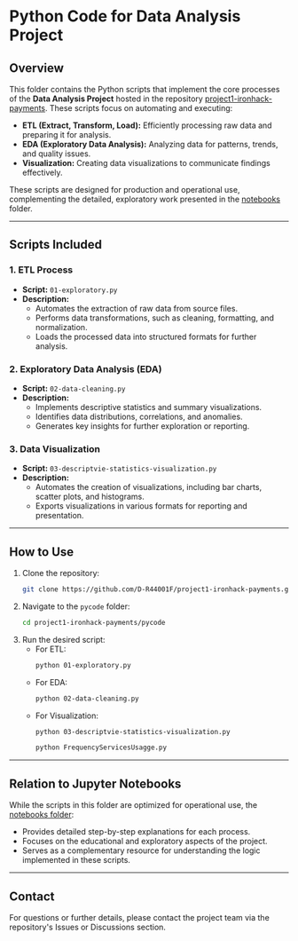 # Python Code for Data Analysis Project

## Overview

This folder contains the Python scripts that implement the core processes of the **Data Analysis Project** hosted in the repository [project1-ironhack-payments](https://github.com/D-R44001F/project1-ironhack-payments). These scripts focus on automating and executing:

- **ETL (Extract, Transform, Load):** Efficiently processing raw data and preparing it for analysis.
- **EDA (Exploratory Data Analysis):** Analyzing data for patterns, trends, and quality issues.
- **Visualization:** Creating data visualizations to communicate findings effectively.

These scripts are designed for production and operational use, complementing the detailed, exploratory work presented in the [notebooks](https://github.com/D-R44001F/project1-ironhack-payments/tree/main/notebooks) folder.

---

## Scripts Included

### 1. **ETL Process**

- **Script:** `01-exploratory.py`
- **Description:**
  - Automates the extraction of raw data from source files.
  - Performs data transformations, such as cleaning, formatting, and normalization.
  - Loads the processed data into structured formats for further analysis.

### 2. **Exploratory Data Analysis (EDA)**

- **Script:** `02-data-cleaning.py`
- **Description:**
  - Implements descriptive statistics and summary visualizations.
  - Identifies data distributions, correlations, and anomalies.
  - Generates key insights for further exploration or reporting.

### 3. **Data Visualization**

- **Script:** `03-descriptvie-statistics-visualization.py`
- **Description:**
  - Automates the creation of visualizations, including bar charts, scatter plots, and histograms.
  - Exports visualizations in various formats for reporting and presentation.

---

## How to Use

1. Clone the repository:
   ```bash
   git clone https://github.com/D-R44001F/project1-ironhack-payments.git
   ```
2. Navigate to the `pycode` folder:
   ```bash
   cd project1-ironhack-payments/pycode
   ```
3. Run the desired script:
   - For ETL:
     ```bash
     python 01-exploratory.py
     ```
   - For EDA:
     ```bash
     python 02-data-cleaning.py
     ```
   - For Visualization:
     ```bash
     python 03-descriptvie-statistics-visualization.py
     ```
     ```bash
     python FrequencyServicesUsagge.py
     ```

---

## Relation to Jupyter Notebooks

While the scripts in this folder are optimized for operational use, the [notebooks folder](https://github.com/D-R44001F/project1-ironhack-payments/tree/main/notebooks):

- Provides detailed step-by-step explanations for each process.
- Focuses on the educational and exploratory aspects of the project.
- Serves as a complementary resource for understanding the logic implemented in these scripts.

---

## Contact

For questions or further details, please contact the project team via the repository's Issues or Discussions section.
